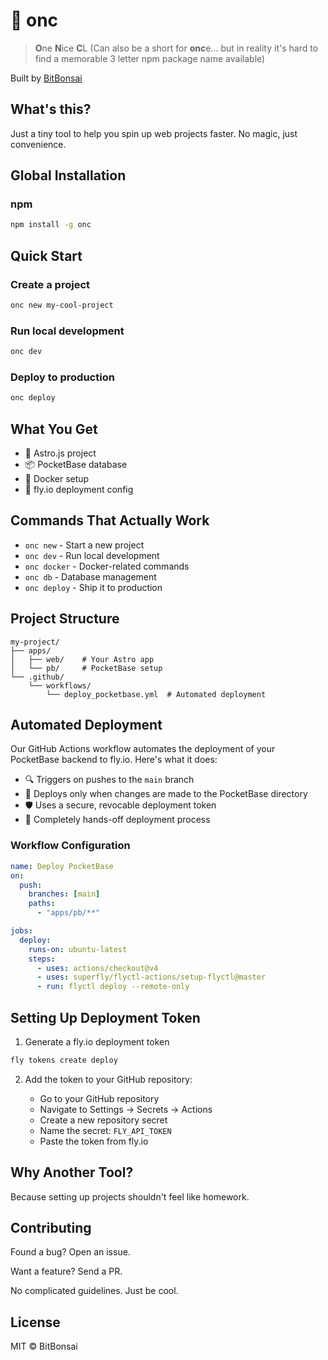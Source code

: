 # 🌱 onc

> **O**ne **N**ice **C**L (Can also be a short for **onc**e... but in reality it's hard to find a memorable 3 letter npm package name available)

Built by [BitBonsai](https://github.com/bitbonsai)

## What's this?

Just a tiny tool to help you spin up web projects faster. No magic, just convenience.

## Global Installation

### npm

```bash
npm install -g onc
```

## Quick Start

### Create a project

```bash
onc new my-cool-project
```

### Run local development

```bash
onc dev
```

### Deploy to production

```bash
onc deploy
```

## What You Get

- 🚀 Astro.js project
- 📦 PocketBase database
- 🐳 Docker setup
- 🚢 fly.io deployment config

## Commands That Actually Work

- `onc new` - Start a new project
- `onc dev` - Run local development
- `onc docker` - Docker-related commands
- `onc db` - Database management
- `onc deploy` - Ship it to production

## Project Structure

```
my-project/
├── apps/
│   ├── web/    # Your Astro app
│   └── pb/     # PocketBase setup
└── .github/
    └── workflows/
        └── deploy_pocketbase.yml  # Automated deployment
```

## Automated Deployment

Our GitHub Actions workflow automates the deployment of your PocketBase backend to fly.io. Here's what it does:

- 🔍 Triggers on pushes to the `main` branch
- 🚢 Deploys only when changes are made to the PocketBase directory
- 🛡️ Uses a secure, revocable deployment token
- 🤖 Completely hands-off deployment process

### Workflow Configuration

```yaml
name: Deploy PocketBase
on:
  push:
    branches: [main]
    paths:
      - "apps/pb/**"

jobs:
  deploy:
    runs-on: ubuntu-latest
    steps:
      - uses: actions/checkout@v4
      - uses: superfly/flyctl-actions/setup-flyctl@master
      - run: flyctl deploy --remote-only
```

## Setting Up Deployment Token

1. Generate a fly.io deployment token

```bash
fly tokens create deploy
```

2. Add the token to your GitHub repository:

   - Go to your GitHub repository
   - Navigate to Settings → Secrets → Actions
   - Create a new repository secret
   - Name the secret: `FLY_API_TOKEN`
   - Paste the token from fly.io

## Why Another Tool?

Because setting up projects shouldn't feel like homework.

## Contributing

Found a bug? Open an issue.

Want a feature? Send a PR.

No complicated guidelines. Just be cool.

## License

MIT © BitBonsai
